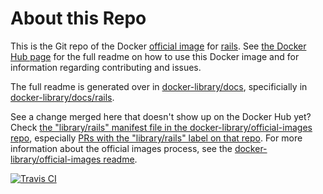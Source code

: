 # About this Repo

This is the Git repo of the Docker [official image](https://docs.docker.com/docker-hub/official_repos/) for [rails](https://registry.hub.docker.com/_/rails/). See [the Docker Hub page](https://registry.hub.docker.com/_/rails/) for the full readme on how to use this Docker image and for information regarding contributing and issues.

The full readme is generated over in [docker-library/docs](https://github.com/docker-library/docs), specificially in [docker-library/docs/rails](https://github.com/docker-library/docs/tree/master/rails).

See a change merged here that doesn't show up on the Docker Hub yet? Check [the "library/rails" manifest file in the docker-library/official-images repo](https://github.com/docker-library/official-images/blob/master/library/rails), especially [PRs with the "library/rails" label on that repo](https://github.com/docker-library/official-images/labels/library%2Frails). For more information about the official images process, see the [docker-library/official-images readme](https://github.com/docker-library/official-images/blob/master/README.md).

[![Travis CI](https://img.shields.io/travis/docker-library/rails/master.svg)](https://travis-ci.org/docker-library/rails/branches)

<!-- THIS FILE IS GENERATED BY https://github.com/docker-library/docs/blob/master/generate-repo-stub-readme.sh -->
